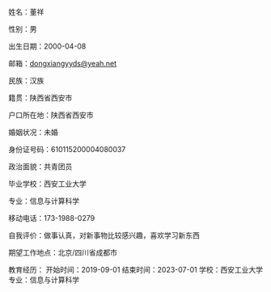 姓名：董祥

性别：男

出生日期：2000-04-08

邮箱：dongxiangyyds@yeah.net

民族：汉族

籍贯：陕西省西安市

户口所在地：陕西省西安市

婚姻状况：未婚

身份证号码：610115200004080037

政治面貌：共青团员

毕业学校：西安工业大学

专业：信息与计算科学

移动电话：173-1988-0279

自我评价：做事认真，对新事物比较感兴趣，喜欢学习新东西

期望工作地点：北京/四川省成都市

教育经历：	开始时间：2019-09-01    结束时间：2023-07-01 	学校：西安工业大学	专业：信息与计算科学